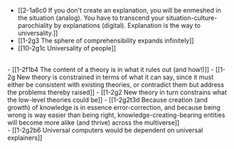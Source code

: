- [[2-1a6c0 If you don't create an explanation, you will be enmeshed in the situation (analog). You have to transcend your situation-culture-parochiality by explanations (digital). Explanation is the way to universality.]]
- [[1-2g3 The sphere of comprehensibility expands infinitely]]
- [[10-2g1c Universality of people]]
<br>
- [[1-2f1b4 The content of a theory is in what it rules out (and how!)]]
- [[1-2g New theory is constrained in terms of what it can say, since it must either be consistent with existing theories, or contradict them but address the problems thereby raised]]
- [[1-2g2 New theory in turn constrains what the low-level theories could be]]
- [[1-2g2t3d Because creation (and growth) of knowledge is in essence error-correction, and because being wrong is way easier than being right, knowledge-creating-bearing entities will become more alike (and thrive) across the multiverse]]
<br>
- [[1-2g2b6 Universal computers would be dependent on universal explainers]]
